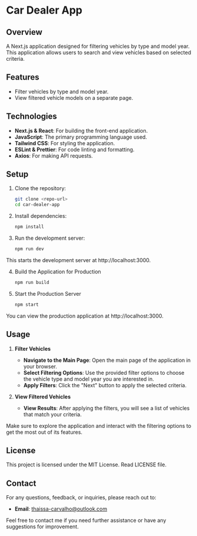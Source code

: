 # Car Dealer App

## Overview
A Next.js application designed for filtering vehicles by type and model year. This application allows users to search and view vehicles based on selected criteria.

## Features
- Filter vehicles by type and model year.
- View filtered vehicle models on a separate page. 

## Technologies

- **Next.js & React**: For building the front-end application.
- **JavaScript**: The primary programming language used.
- **Tailwind CSS**: For styling the application.
- **ESLint & Prettier**: For code linting and formatting.
- **Axios**: For making API requests.

## Setup
1. Clone the repository:
   ```bash
   git clone <repo-url>
   cd car-dealer-app
   ```

2. Install dependencies:
   ```bash
   npm install
   ```

3. Run the development server:
   ```bash
   npm run dev
   ```
This starts the development server at http://localhost:3000.

4. Build the Application for Production
   ```bash
   npm run build
   ```

5. Start the Production Server
   ```bash
   npm start
   ```
You can view the production application at http://localhost:3000.

## Usage

1. **Filter Vehicles**

   - **Navigate to the Main Page**: Open the main page of the application in your browser.
   - **Select Filtering Options**: Use the provided filter options to choose the vehicle type and model year you are interested in.
   - **Apply Filters**: Click the "Next" button to apply the selected criteria.

2. **View Filtered Vehicles**

   - **View Results**: After applying the filters, you will see a list of vehicles that match your criteria.

Make sure to explore the application and interact with the filtering options to get the most out of its features.

## License
This project is licensed under the MIT License. Read LICENSE file.

## Contact

For any questions, feedback, or inquiries, please reach out to:

- **Email**: [thaissa-carvalho@outlook.com](mailto:thaissa-carvalho@outlook.com)

Feel free to contact me if you need further assistance or have any suggestions for improvement.